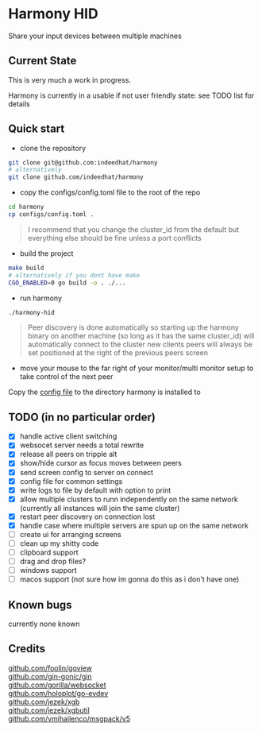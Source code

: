 # Harmony HID
Share your input devices between multiple machines

## Current State
This is very much a work in progress.  

Harmony is currently in a usable if not user friendly state: see TODO list for details

## Quick start 
- clone the repository
```sh
git clone git@github.com:indeedhat/harmony
# alternatively
git clone github.com/indeedhat/harmony
```

- copy the configs/config.toml file to the root of the repo
```sh
cd harmony
cp configs/config.toml .
```
> I recommend that you change the cluster_id from the default but everything else should be fine unless a port conflicts

- build the project
```sh
make build
# alternatively if you dont have make
CGO_ENABLED=0 go build -o . ./...
```

- run harmony
```sh
./harmony-hid
```
> Peer discovery is done automatically so starting up the harmony binary on another machine (so long as it has the 
> same cluster_id) will automatically connect to the cluster
> new clients peers will always be set positioned at the right of the previous peers screen

- move your mouse to the far right of your monitor/multi monitor setup to take control of the next peer

Copy the [config file](https://github.com/indeedhat/harmony/blob/master/configs/config.toml) to the directory harmony 
is installed to

## TODO (in no particular order)
- [x] handle active client switching
- [x] websocet server needs a total rewrite
- [x] release all peers on tripple alt
- [x] show/hide cursor as focus moves between peers
- [x] send screen config to server on connect
- [x] config file for common settings
- [x] write logs to file by default with option to print
- [x] allow multiple clusters to runn independently on the same network (currently all instances will join the same cluster)
- [x] restart peer discovery on connection lost
- [x] handle case where multiple servers are spun up on the same network
- [ ] create ui for arranging screens
- [ ] clean up my shitty code
- [ ] clipboard support
- [ ] drag and drop files?
- [ ] windows support
- [ ] macos support (not sure how im gonna do this as i don't have one)

## Known bugs
currently none known

## Credits
[github.com/foolin/goview](github.com/foolin/goview)  
[github.com/gin-gonic/gin](github.com/gin-gonic/gin)  
[github.com/gorilla/websocket](github.com/gorilla/websocket)  
[github.com/holoplot/go-evdev](github.com/holoplot/go-evdev)  
[github.com/jezek/xgb](github.com/jezek/xgb)  
[github.com/jezek/xgbutil](github.com/jezek/xgbutil)  
[github.com/vmihailenco/msgpack/v5](github.com/vmihailenco/msgpack/v5)  
